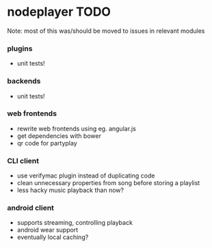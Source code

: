 nodeplayer TODO
===============

Note: most of this was/should be moved to issues in relevant modules

### plugins
- unit tests!

### backends
- unit tests!

### web frontends
- rewrite web frontends using eg. angular.js
- get dependencies with bower
- qr code for partyplay

### CLI client
- use verifymac plugin instead of duplicating code
- clean unnecessary properties from song before storing a playlist
- less hacky music playback than now?

### android client
- supports streaming, controlling playback
- android wear support
- eventually local caching?
